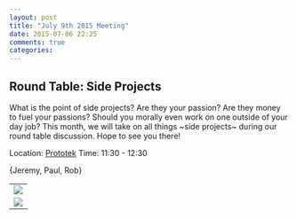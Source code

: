 ```yaml
---
layout: post
title: "July 9th 2015 Meeting"
date: 2015-07-06 22:25
comments: true
categories:
---
```

## Round Table: Side Projects

What is the point of side projects? Are they your passion? Are they money to fuel your passions?  Should you morally even work on one outside of your day job?  This month, we will take on all things ~side projects~ during our round table discussion. Hope to see you there!


Location: [Prototek][prototek]
Time: 11:30 - 12:30

{Jeremy, Paul, Rob}

<table width="550" cellspacing="0" cellpadding="0">
<tr><td colspan="2"><img src="{{ root_url }}/images/sponsors/sponsor-bar.jpg" /></td></tr>
<tr><td><a href="http://www.roberthalf.com/technology/"><img src="{{ root_url }}/images/sponsors/half.jpg" /></a></td>
</tr>
</table>


[prototek]: http://prototekokc.com/
